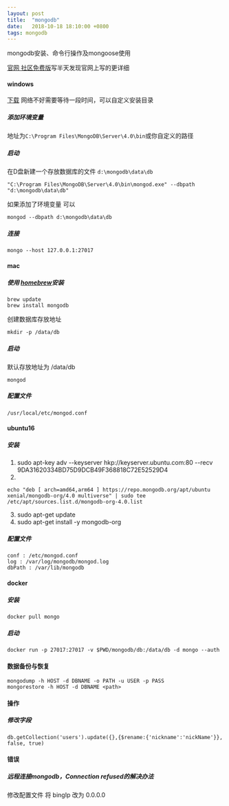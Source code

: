```yaml
---
layout: post
title:  "mongodb"
date:   2018-10-18 18:10:00 +0800
tags: mongodb
---
```


mongodb安装、命令行操作及mongoose使用

[官网 社区免费版](https://docs.mongodb.com/manual/administration/install-community/)写半天发现官网上写的更详细

#### windows
[下载](https://www.mongodb.com/download-center?initial=true#community) 网络不好需要等待一段时间，可以自定义安装目录

##### 添加环境变量
地址为``C:\Program Files\MongoDB\Server\4.0\bin``或你自定义的路径
##### 启动
在D盘新建一个存放数据库的文件 ``d:\mongodb\data\db``
```
"C:\Program Files\MongoDB\Server\4.0\bin\mongod.exe" --dbpath "d:\mongodb\data\db"
```
如果添加了环境变量 可以
```
mongod --dbpath d:\mongodb\data\db
```
##### 连接
```
mongo --host 127.0.0.1:27017
```
#### mac
##### 使用 [homebrew](https://brew.sh/)安装
```
brew update
brew install mongodb
```
创建数据库存放地址
```
mkdir -p /data/db
```
##### 启动
默认存放地址为 /data/db
```
mongod 
```
##### 配置文件
``/usr/local/etc/mongod.conf``

#### ubuntu16
##### 安装
1. sudo apt-key adv --keyserver hkp://keyserver.ubuntu.com:80 --recv 9DA31620334BD75D9DCB49F368818C72E52529D4
2. 
```
echo "deb [ arch=amd64,arm64 ] https://repo.mongodb.org/apt/ubuntu xenial/mongodb-org/4.0 multiverse" | sudo tee /etc/apt/sources.list.d/mongodb-org-4.0.list
```
3. sudo apt-get update
4. sudo apt-get install -y mongodb-org
##### 配置文件
```
conf : /etc/mongod.conf
log : /var/log/mongodb/mongod.log
dbPath : /var/lib/mongodb
```
#### docker
##### 安装
```
docker pull mongo
```
##### 启动
```
docker run -p 27017:27017 -v $PWD/mongodb/db:/data/db -d mongo --auth
```

#### 数据备份与恢复

```
mongodump -h HOST -d DBNAME -o PATH -u USER -p PASS
mongorestore -h HOST -d DBNAME <path>
```

#### 操作

##### 修改字段
```
db.getCollection('users').update({},{$rename:{'nickname':'nickName'}}, false, true)
```

#### 错误

##### 远程连接mongodb，Connection refused的解决办法
修改配置文件
将 bingIp 改为 0.0.0.0